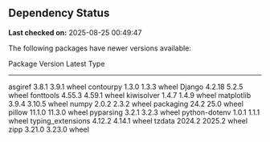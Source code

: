 ## Dependency Status

**Last checked on:** 2025-08-25 00:49:47

The following packages have newer versions available:

Package           Version Latest Type
----------------- ------- ------ -----
asgiref           3.8.1   3.9.1  wheel
contourpy         1.3.0   1.3.3  wheel
Django            4.2.18  5.2.5  wheel
fonttools         4.55.3  4.59.1 wheel
kiwisolver        1.4.7   1.4.9  wheel
matplotlib        3.9.4   3.10.5 wheel
numpy             2.0.2   2.3.2  wheel
packaging         24.2    25.0   wheel
pillow            11.1.0  11.3.0 wheel
pyparsing         3.2.1   3.2.3  wheel
python-dotenv     1.0.1   1.1.1  wheel
typing_extensions 4.12.2  4.14.1 wheel
tzdata            2024.2  2025.2 wheel
zipp              3.21.0  3.23.0 wheel
